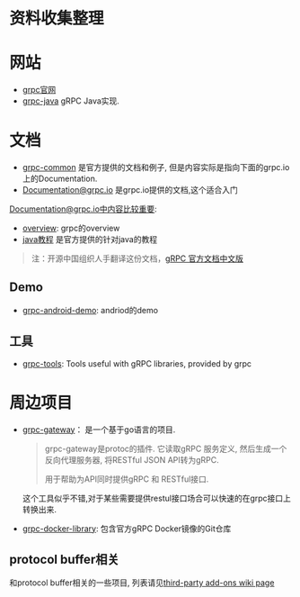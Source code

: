 资料收集整理
==========

# 网站

- [grpc官网](http://www.grpc.io/)
- [grpc-java](https://github.com/grpc/grpc-java) gRPC Java实现.

# 文档

- [grpc-common](http://github.com/grpc/grpc-common) 是官方提供的文档和例子, 但是内容实际是指向下面的grpc.io上的Documentation.
- [Documentation@grpc.io](http://www.grpc.io/docs/) 是grpc.io提供的文档,这个适合入门

Documentation@grpc.io中内容比较重要:

- [overview](http://www.grpc.io/docs/index.html): grpc的overview
- [java教程](http://www.grpc.io/docs/tutorials/basic/java.html) 是官方提供的针对java的教程

> 注：开源中国组织人手翻译这份文档，[gRPC 官方文档中文版](http://doc.oschina.net/grpc?t=58011)

## Demo

- [grpc-android-demo](https://github.com/Lovoo/grpc-android-demo): andriod的demo

## 工具

- [grpc-tools](https://github.com/grpc/grpc-tools): Tools useful with gRPC libraries, provided by grpc

# 周边项目

- [grpc-gateway](https://github.com/gengo/grpc-gateway)： 是一个基于go语言的项目.

    > grpc-gateway是protoc的插件. 它读取gRPC 服务定义, 然后生成一个反向代理服务器, 将RESTful JSON API转为gRPC.
    >
    > 用于帮助为API同时提供gRPC 和 RESTful接口.

    这个工具似乎不错,对于某些需要提供restul接口场合可以快速的在grpc接口上转换出来.

- [grpc-docker-library](https://github.com/grpc/grpc-docker-library): 包含官方gRPC Docker镜像的Git仓库


## protocol buffer相关

和protocol buffer相关的一些项目, 列表请见[third-party add-ons wiki page](https://github.com/google/protobuf/wiki/Third-Party-Add-ons)



